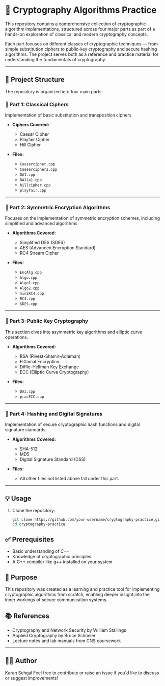 # 🔐 Cryptography Algorithms Practice

This repository contains a comprehensive collection of cryptographic algorithm implementations, structured across four major parts as part of a hands-on exploration of classical and modern cryptography concepts.

Each part focuses on different classes of cryptographic techniques — from simple substitution ciphers to public-key cryptography and secure hashing algorithms. The project serves both as a reference and practice material for understanding the fundamentals of cryptography.

---

## 📂 Project Structure

The repository is organized into four main parts:

### 🔸 Part 1: Classical Ciphers
Implementation of basic substitution and transposition ciphers.

- **Ciphers Covered:**
  - Caesar Cipher
  - Playfair Cipher
  - Hill Cipher

- **Files:**
  - `Caesercipher.cpp`
  - `Caesercipher2.cpp`
  - `DA1.cpp`
  - `DA1(a).cpp`
  - `hillcipher.cpp`
  - `playfair.cpp`

---

### 🔸 Part 2: Symmetric Encryption Algorithms
Focuses on the implementation of symmetric encryption schemes, including simplified and advanced algorithms.

- **Algorithms Covered:**
  - Simplified DES (SDES)
  - AES (Advanced Encryption Standard)
  - RC4 Stream Cipher

- **Files:**
  - `EncAlg.cpp`
  - `Algo.cpp`
  - `Algo1.cpp`
  - `Algo2.cpp`
  - `miniRC4.cpp`
  - `RC4.cpp`
  - `SDES.cpp`

---

### 🔸 Part 3: Public Key Cryptography
This section dives into asymmetric key algorithms and elliptic curve operations.

- **Algorithms Covered:**
  - RSA (Rivest-Shamir-Adleman)
  - ElGamal Encryption
  - Diffie-Hellman Key Exchange
  - ECC (Elliptic Curve Cryptography)

- **Files:**
  - `DA3.cpp`
  - `pracECC.cpp`

---

### 🔸 Part 4: Hashing and Digital Signatures
Implementation of secure cryptographic hash functions and digital signature standards.

- **Algorithms Covered:**
  - SHA-512
  - MD5
  - Digital Signature Standard (DSS)

- **Files:**
  - All other files not listed above fall under this part.

---

## 💡 Usage

1. Clone the repository:
   ```bash
   git clone https://github.com/your-username/cryptography-practice.git
   cd cryptography-practice
    ```

## ✅ Prerequisites

- Basic understanding of C++
- Knowledge of cryptographic principles
- A C++ compiler like g++ installed on your system

## 🎯 Purpose
This repository was created as a learning and practice tool for implementing cryptographic algorithms from scratch, enabling deeper insight into the inner workings of secure communication systems.

## 📚 References
- Cryptography and Network Security by William Stallings
- Applied Cryptography by Bruce Schneier
- Lecture notes and lab manuals from CNS coursework

---

## 🧑‍💻 Author
Karan Sehgal
Feel free to contribute or raise an issue if you'd like to discuss or suggest improvements!


